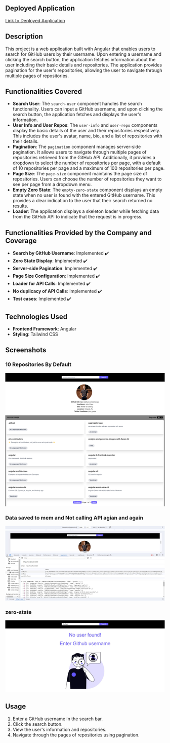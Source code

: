 
## Deployed Application
[Link to Deployed Application](https://fyle-angular-frontend-assignment.netlify.app/)

## Description
This project is a web application built with Angular that enables users to search for GitHub users by their username. Upon entering a username and clicking the search button, the application fetches information about the user including their basic details and repositories. The application provides pagination for the user's repositories, allowing the user to navigate through multiple pages of repositories.

## Functionalities Covered
- **Search User**: The `search-user` component handles the search functionality. Users can input a GitHub username, and upon clicking the search button, the application fetches and displays the user's information.
- **User Info and User Repos**: The `user-info` and `user-repo` components display the basic details of the user and their repositories respectively. This includes the user's avatar, name, bio, and a list of repositories with their details.
- **Pagination**: The `pagination` component manages server-side pagination. It allows users to navigate through multiple pages of repositories retrieved from the GitHub API. Additionally, it provides a dropdown to select the number of repositories per page, with a default of 10 repositories per page and a maximum of 100 repositories per page.
- **Page Size**: The `page-size` component maintains the page size of repositories. Users can choose the number of repositories they want to see per page from a dropdown menu.
- **Empty Zero State**: The `empty-zero-state` component displays an empty state when no user is found with the entered GitHub username. This provides a clear indication to the user that their search returned no results.
- **Loader**: The application displays a skeleton loader while fetching data from the GitHub API to indicate that the request is in progress.

## Functionalities Provided by the Company and Coverage
- **Search by GitHub Username**: Implemented ✔️
- **Zero State Display**: Implemented ✔️
- **Server-side Pagination**: Implemented ✔️
- **Page Size Configuration**: Implemented ✔️
- **Loader for API Calls**: Implemented ✔️
- **No duplicacy of API Calls**: Implemented ✔️
- **Test cases**: Implemented ✔️


## Technologies Used
- **Frontend Framework**: Angular
- **Styling**: Tailwind CSS


## Screenshots
### 10 Repositories By Default
![User Search](src/app/screenshots/10_repos_by_default.jpg)

### Data saved to mem and Not calling API agian and again
![User Information](src/app/screenshots/data-saved-to-mem.jpg)

### zero-state
![Pagination](src/app/screenshots/when-no-user-found.jpg)




## Usage
1. Enter a GitHub username in the search bar.
2. Click the search button.
3. View the user's information and repositories.
4. Navigate through the pages of repositories using pagination.
